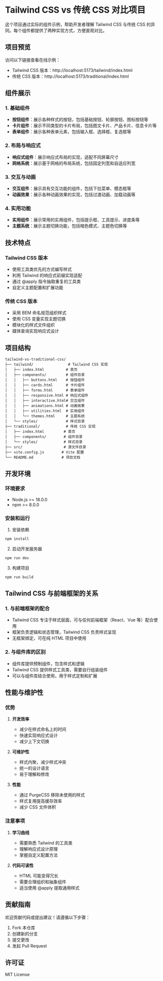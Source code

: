 # Tailwind CSS vs 传统 CSS 对比项目

这个项目通过实际的组件示例，帮助开发者理解 Tailwind CSS 与传统 CSS 的异同。每个组件都提供了两种实现方式，方便直观对比。

## 项目预览

访问以下链接查看在线示例：
- Tailwind CSS 版本：http://localhost:5173/tailwind/index.html
- 传统 CSS 版本：http://localhost:5173/traditional/index.html

## 组件展示

### 1. 基础组件
- **按钮组件**：展示各种样式的按钮，包括基础按钮、轮廓按钮、图标按钮等
- **卡片组件**：展示不同类型的卡片布局，包括图文卡片、产品卡片、信息卡片等
- **表单组件**：展示各种表单元素，包括输入框、选择框、复选框等

### 2. 布局与响应式
- **响应式组件**：展示响应式布局的实现，适配不同屏幕尺寸
- **网格系统**：展示基于网格的布局系统，包括固定列宽和自适应列宽

### 3. 交互与动画
- **交互组件**：展示具有交互功能的组件，包括下拉菜单、模态框等
- **动画效果**：展示各种动画效果的实现，包括过渡动画、加载动画等

### 4. 实用功能
- **实用组件**：展示常用的实用组件，包括提示框、工具提示、进度条等
- **主题系统**：展示主题切换功能，包括暗色模式、主题色切换等

## 技术特点

### Tailwind CSS 版本
- 使用工具类优先的方式编写样式
- 利用 Tailwind 的响应式前缀实现适配
- 通过 @apply 指令抽取重复的工具类
- 自定义主题配置和扩展功能

### 传统 CSS 版本
- 采用 BEM 命名规范组织样式
- 使用 CSS 变量实现主题切换
- 模块化的样式文件组织
- 媒体查询实现响应式设计

## 项目结构

```
tailwind-vs-traditional-css/
├── tailwind/                # Tailwind CSS 实现
│   ├── index.html          # 首页
│   ├── components/         # 组件目录
│   │   ├── buttons.html    # 按钮组件
│   │   ├── cards.html      # 卡片组件
│   │   ├── forms.html      # 表单组件
│   │   ├── responsive.html # 响应式组件
│   │   ├── interactive.html# 交互组件
│   │   ├── animations.html # 动画效果
│   │   ├── utilities.html  # 实用组件
│   │   └── themes.html     # 主题系统
│   └── styles/             # 样式目录
├── traditional/            # 传统 CSS 实现
│   ├── index.html         # 首页
│   ├── components/        # 组件目录
│   └── styles/            # 样式目录
├── src/                   # 源文件目录
├── vite.config.js        # Vite 配置
└── README.md             # 项目文档
```

## 开发环境

### 环境要求
- Node.js >= 18.0.0
- npm >= 8.0.0

### 安装和运行
1. 安装依赖
```bash
npm install
```

2. 启动开发服务器
```bash
npm run dev
```

3. 构建项目
```bash
npm run build
```

## Tailwind CSS 与前端框架的关系

### 1. 与前端框架的配合
- Tailwind CSS 专注于样式层面，可与任何前端框架（React、Vue 等）配合使用
- 框架负责逻辑和状态管理，Tailwind CSS 负责样式呈现
- 无框架绑定，可在纯 HTML 项目中使用

### 2. 与组件库的区别
- 组件库提供预制组件，包含样式和逻辑
- Tailwind CSS 提供样式工具类，需要自行组装组件
- 可以与组件库结合使用，用于样式定制和扩展

## 性能与维护性

### 优势
1. **开发效率**
   - 减少在样式命名上的时间
   - 快速实现响应式设计
   - 减少上下文切换

2. **可维护性**
   - 样式内聚，减少样式冲突
   - 统一的设计语言
   - 易于理解和修改

3. **性能**
   - 通过 PurgeCSS 移除未使用的样式
   - 样式复用提高缓存效率
   - 减少 CSS 文件体积

### 注意事项
1. **学习曲线**
   - 需要熟悉 Tailwind 的工具类
   - 理解响应式设计原理
   - 掌握自定义配置方法

2. **代码可读性**
   - HTML 可能变得冗长
   - 需要合理组织和抽象组件
   - 适当使用 @apply 提取通用样式

## 贡献指南

欢迎贡献代码或提出建议！请遵循以下步骤：

1. Fork 本仓库
2. 创建新的分支
3. 提交更改
4. 发起 Pull Request

## 许可证

MIT License